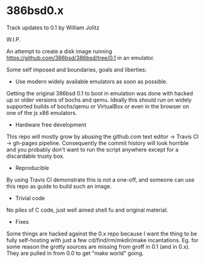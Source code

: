 # 386bsd0.x
Track updates to 0.1 by William Jolitz

W.I.P.

An attempt to create a disk image running https://github.com/386bsd/386bsd/tree/0.1 in an emulator.

Some self imposed and boundaries, goals and liberties:

- Use modern widely available emulators as soon as possible.

Getting the original 386bsd 0.1 to boot in emulation was done with hacked up or older versions of bochs and qemu. Ideally this should run on widely supported builds of bochs/qemu or VirtualBox or even in the browser on one of the js x86 emulators.

- Hardware free development

This repo will mostly grow by abusing the github.com text editor -> Travis CI -> gh-pages pipeline. Consequently the commit history will look horrible and you probably don't want to run the script anywhere except for a discardable trusty box.

- Reproducible

By using Travis CI demonstrate this is not a one-off, and someone can use this repo as guide to build such an image.

- Trivial code

No piles of C code, just well aimed shell fu and original material.

- Fixes

Some things are hacked against the 0.x repo because I want the thing to be fully self-hosting with just a few cd/find/rm/mkdir/make incantations. Eg. for some reason the grotty sources are missing from groff in 0.1 (and in 0.x). They are pulled in from 0.0 to get "make world" going.
